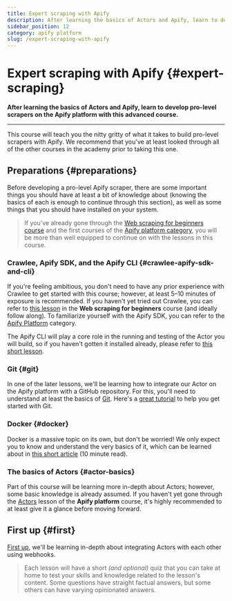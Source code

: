 ```yaml
---
title: Expert scraping with Apify
description: After learning the basics of Actors and Apify, learn to develop pro-level scrapers on the Apify platform with this advanced course.
sidebar_position: 12
category: apify platform
slug: /expert-scraping-with-apify
---
```


# Expert scraping with Apify {#expert-scraping}

**After learning the basics of Actors and Apify, learn to develop pro-level scrapers on the Apify platform with this advanced course.**

---

This course will teach you the nitty gritty of what it takes to build pro-level scrapers with Apify. We recommend that you've at least looked through all of the other courses in the academy prior to taking this one.

## Preparations {#preparations}

Before developing a pro-level Apify scraper, there are some important things you should have at least a bit of knowledge about (knowing the basics of each is enough to continue through this section), as well as some things that you should have installed on your system.

> If you've already gone through the [Web scraping for beginners course](../../webscraping/scraping_basics_javascript/index.md) and the first courses of the [Apify platform category](../apify_platform.md), you will be more than well equipped to continue on with the lessons in this course.

<!-- ### Puppeteer/Playwright {#puppeteer-playwright}

[Puppeteer](https://pptr.dev/) is a library for running and controlling a [headless browser](../../webscraping/scraping_basics_javascript/crawling/headless_browser.md) in Node.js, and was developed at Google. The team working on it was hired by Microsoft to work on the [Playwright](https://playwright.dev/) project; therefore, many parallels can be seen between both the `puppeteer` and `playwright` packages. Proficiency in at least one of these will be good enough. -->

### Crawlee, Apify SDK, and the Apify CLI {#crawlee-apify-sdk-and-cli}

If you're feeling ambitious, you don't need to have any prior experience with Crawlee to get started with this course; however, at least 5–10 minutes of exposure is recommended. If you haven't yet tried out Crawlee, you can refer to [this lesson](../../webscraping/scraping_basics_javascript/crawling/pro_scraping.md) in the **Web scraping for beginners** course (and ideally follow along). To familiarize yourself with the Apify SDK, you can refer to the [Apify Platform](../apify_platform.md) category.

The Apify CLI will play a core role in the running and testing of the Actor you will build, so if you haven't gotten it installed already, please refer to [this short lesson](../../glossary/tools/apify_cli.md).

### Git {#git}

In one of the later lessons, we'll be learning how to integrate our Actor on the Apify platform with a GitHub repository. For this, you'll need to understand at least the basics of [Git](https://git-scm.com/docs). Here's a [great tutorial](https://product.hubspot.com/blog/git-and-github-tutorial-for-beginners) to help you get started with Git.

### Docker {#docker}

Docker is a massive topic on its own, but don't be worried! We only expect you to know and understand the very basics of it, which can be learned about in [this short article](https://docs.docker.com/guides/docker-overview/) (10 minute read).

### The basics of Actors {#actor-basics}

Part of this course will be learning more in-depth about Actors; however, some basic knowledge is already assumed. If you haven't yet gone through the [Actors](../getting_started/actors.md) lesson of the **Apify platform** course, it's highly recommended to at least give it a glance before moving forward.

## First up {#first}

[First up](./actors_webhooks.md), we'll be learning in-depth about integrating Actors with each other using webhooks.

> Each lesson will have a short _(and optional)_ quiz that you can take at home to test your skills and knowledge related to the lesson's content. Some questions have straight factual answers, but some others can have varying opinionated answers.
